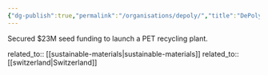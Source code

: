 ```yaml
---
{"dg-publish":true,"permalink":"/organisations/depoly/","title":"DePoly"}
---
```



Secured $23M seed funding to launch a PET recycling plant.

related_to:: [[sustainable-materials\|sustainable-materials]]
related_to:: [[switzerland\|Switzerland]]
